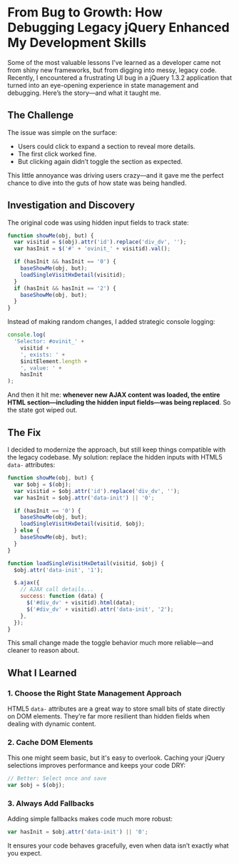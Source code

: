 # From Bug to Growth: How Debugging Legacy jQuery Enhanced My Development Skills

Some of the most valuable lessons I’ve learned as a developer came not from shiny new frameworks, but from digging into messy, legacy code. Recently, I encountered a frustrating UI bug in a jQuery 1.3.2 application that turned into an eye-opening experience in state management and debugging. Here’s the story—and what it taught me.

## The Challenge

The issue was simple on the surface:

- Users could click to expand a section to reveal more details.
- The first click worked fine.
- But clicking again didn’t toggle the section as expected.

This little annoyance was driving users crazy—and it gave me the perfect chance to dive into the guts of how state was being handled.

## Investigation and Discovery

The original code was using hidden input fields to track state:

```javascript
function showMe(obj, but) {
  var visitid = $(obj).attr('id').replace('div_dv', '');
  var hasInit = $('#' + 'ovinit_' + visitid).val();

  if (hasInit && hasInit == '0') {
    baseShowMe(obj, but);
    loadSingleVisitHxDetail(visitid);
  }
  if (hasInit && hasInit == '2') {
    baseShowMe(obj, but);
  }
}
```

Instead of making random changes, I added strategic console logging:

```javascript
console.log(
  'Selector: #ovinit_' +
    visitid +
    ', exists: ' +
    $initElement.length +
    ', value: ' +
    hasInit
);
```

And then it hit me: **whenever new AJAX content was loaded, the entire HTML section—including the hidden input fields—was being replaced**. So the state got wiped out.

## The Fix

I decided to modernize the approach, but still keep things compatible with the legacy codebase. My solution: replace the hidden inputs with HTML5 `data-` attributes:

```javascript
function showMe(obj, but) {
  var $obj = $(obj);
  var visitid = $obj.attr('id').replace('div_dv', '');
  var hasInit = $obj.attr('data-init') || '0';

  if (hasInit == '0') {
    baseShowMe(obj, but);
    loadSingleVisitHxDetail(visitid, $obj);
  } else {
    baseShowMe(obj, but);
  }
}

function loadSingleVisitHxDetail(visitid, $obj) {
  $obj.attr('data-init', '1');

  $.ajax({
    // AJAX call details...
    success: function (data) {
      $('#div_dv' + visitid).html(data);
      $('#div_dv' + visitid).attr('data-init', '2');
    },
  });
}
```

This small change made the toggle behavior much more reliable—and cleaner to reason about.

## What I Learned

### 1. Choose the Right State Management Approach

HTML5 `data-` attributes are a great way to store small bits of state directly on DOM elements. They’re far more resilient than hidden fields when dealing with dynamic content.

### 2. Cache DOM Elements

This one might seem basic, but it's easy to overlook. Caching your jQuery selections improves performance and keeps your code DRY:

```javascript
// Better: Select once and save
var $obj = $(obj);
```

### 3. Always Add Fallbacks

Adding simple fallbacks makes code much more robust:

```javascript
var hasInit = $obj.attr('data-init') || '0';
```

It ensures your code behaves gracefully, even when data isn’t exactly what you expect.
